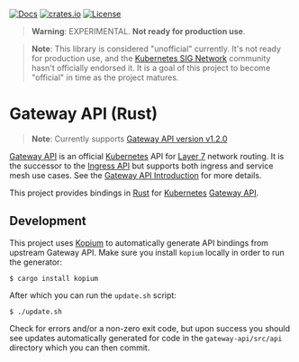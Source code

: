 [![Docs](https://img.shields.io/badge/docs-docs.rs-ff69b4.svg)](https://docs.rs/gateway-api/)
[![crates.io](https://img.shields.io/crates/v/gateway-api.svg)](https://crates.io/crates/gateway-api)
[![License](https://img.shields.io/badge/license-mit-blue.svg)](https://raw.githubusercontent.com/kube-rs/gateway-api-rs/main/LICENSE)

> **Warning**: EXPERIMENTAL. **Not ready for production use**.

> **Note**: This library is considered "unofficial" currently. It's not ready
> for production use, and the [Kubernetes SIG Network] community hasn't
> officially endorsed it. It is a goal of this project to become "official" in
> time as the project matures.

[Kubernetes SIG Network]:https://github.com/kubernetes/community/tree/master/sig-network

# Gateway API (Rust)

> **Note**: Currently supports [Gateway API version v1.2.0][gwv]

[Gateway API] is an official [Kubernetes] API for [Layer 7] network routing.
It is the successor to the [Ingress API] but supports both ingress and service
mesh use cases. See the [Gateway API Introduction] for more details.

This project provides bindings in [Rust] for [Kubernetes] [Gateway API].

[gwv]:https://github.com/kubernetes-sigs/gateway-api/releases/tag/v1.2.0
[Gateway API]:https://gateway-api.sigs.k8s.io/
[Kubernetes]:https://kubernetes.io/
[Layer 7]:https://en.wikipedia.org/wiki/Application_layer
[Ingress API]:https://kubernetes.io/docs/concepts/services-networking/ingress/
[Gateway API Introduction]:https://gateway-api.sigs.k8s.io/#introduction
[Rust]:https://rust-lang.org

## Development

This project uses [Kopium] to automatically generate API bindings from upstream
Gateway API. Make sure you install `kopium` locally in order to run the
generator:

```console
$ cargo install kopium
```

After which you can run the `update.sh` script:

```console
$ ./update.sh
```

Check for errors and/or a non-zero exit code, but upon success you should see
updates automatically generated for code in the `gateway-api/src/api` directory
which you can then commit.

[Kopium]:https://github.com/kube-rs/kopium
